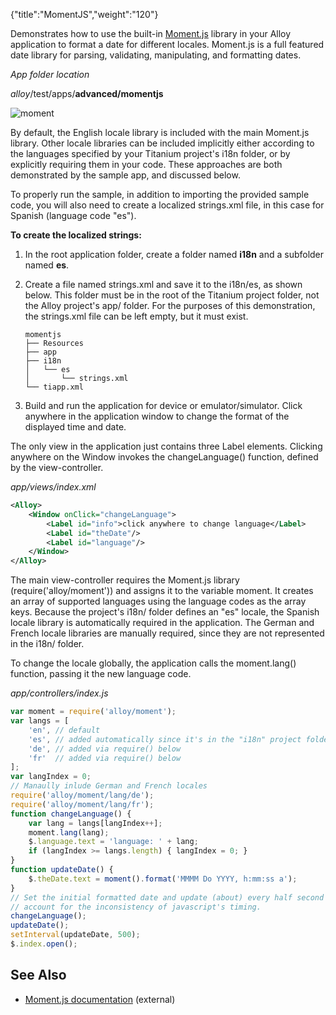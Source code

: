 {"title":"MomentJS","weight":"120"}

Demonstrates how to use the built-in [Moment.js](http://momentjs.com/) library in your Alloy application to format a date for different locales. Moment.js is a full featured date library for parsing, validating, manipulating, and formatting dates.

*App folder location*

_alloy_/test/apps/**advanced/momentjs**

![moment](/Images/appc/download/attachments/41845667/moment.png)

By default, the English locale library is included with the main Moment.js library. Other locale libraries can be included implicitly either according to the languages specified by your Titanium project's i18n folder, or by explicitly requiring them in your code. These approaches are both demonstrated by the sample app, and discussed below.

To properly run the sample, in addition to importing the provided sample code, you will also need to create a localized strings.xml file, in this case for Spanish (language code "es").

**To create the localized strings:**

1. In the root application folder, create a folder named **i18n** and a subfolder named **es**.

2. Create a file named strings.xml and save it to the i18n/es, as shown below. This folder must be in the root of the Titanium project folder, not the Alloy project's app/ folder. For the purposes of this demonstration, the strings.xml file can be left empty, but it must exist.

    ```
    momentjs
    ├── Resources
    ├── app
    ├── i18n
    │   └── es
    │       └── strings.xml
    └── tiapp.xml
    ```

3. Build and run the application for device or emulator/simulator. Click anywhere in the application window to change the format of the displayed time and date.

The only view in the application just contains three Label elements. Clicking anywhere on the Window invokes the changeLanguage() function, defined by the view-controller.

*app/views/index.xml*

```xml
<Alloy>
    <Window onClick="changeLanguage">
        <Label id="info">click anywhere to change language</Label>
        <Label id="theDate"/>
        <Label id="language"/>
    </Window>
</Alloy>
```

The main view-controller requires the Moment.js library (require('alloy/moment')) and assigns it to the variable moment. It creates an array of supported languages using the language codes as the array keys. Because the project's i18n/ folder defines an "es" locale, the Spanish locale library is automatically required in the application. The German and French locale libraries are manually required, since they are not represented in the i18n/ folder.

To change the locale globally, the application calls the moment.lang() function, passing it the new language code.

*app/controllers/index.js*

```javascript
var moment = require('alloy/moment');
var langs = [
    'en', // default
    'es', // added automatically since it's in the "i18n" project folder
    'de', // added via require() below
    'fr'  // added via require() below
];
var langIndex = 0;
// Manaully inlude German and French locales
require('alloy/moment/lang/de');
require('alloy/moment/lang/fr');
function changeLanguage() {
    var lang = langs[langIndex++];
    moment.lang(lang);
    $.language.text = 'language: ' + lang;
    if (langIndex >= langs.length) { langIndex = 0; }
}
function updateDate() {
    $.theDate.text = moment().format('MMMM Do YYYY, h:mm:ss a');
}
// Set the initial formatted date and update (about) every half second to
// account for the inconsistency of javascript's timing.
changeLanguage();
updateDate();
setInterval(updateDate, 500);
$.index.open();
```

## See Also

* [Moment.js documentation](http://momentjs.com/) (external)
